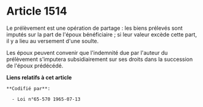 # Article 1514

Le prélèvement est une opération de partage : les biens prélevés sont imputés sur la part de l'époux bénéficiaire ; si leur
valeur excède cette part, il y a lieu au versement d'une soulte.

Les époux peuvent convenir que l'indemnité due par l'auteur du prélèvement s'imputera subsidiairement sur ses droits dans la
succession de l'époux prédécédé.

**Liens relatifs à cet article**

	**Codifié par**:

	  - Loi n°65-570 1965-07-13
